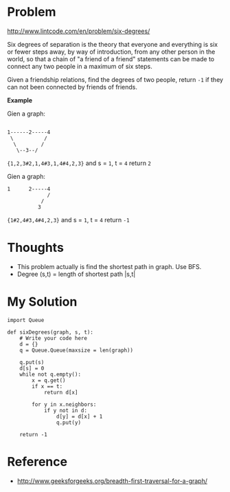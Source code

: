 # Problem

http://www.lintcode.com/en/problem/six-degrees/

Six degrees of separation is the theory that everyone and everything is six or fewer steps away, by way of introduction, from any other person in the world, so that a chain of "a friend of a friend" statements can be made to connect any two people in a maximum of six steps.

Given a friendship relations, find the degrees of two people, return ```-1``` if they can not been connected by friends of friends.

**Example**

Gien a graph:

```

1------2-----4
 \          /
  \        /
   \--3--/
```

```{1,2,3#2,1,4#3,1,4#4,2,3}``` and s = ```1```, t = ```4``` return ```2```

Gien a graph:

```
1      2-----4
             /
           /
          3
```

```{1#2,4#3,4#4,2,3}``` and s = ```1```, t = ```4``` return ```-1```

# Thoughts

- This problem actually is find the shortest path in graph. Use BFS.
- Degree (s,t) = length of shortest path |s,t|

# My Solution

```
import Queue

def sixDegrees(graph, s, t):
    # Write your code here
    d = {}
    q = Queue.Queue(maxsize = len(graph))
    
    q.put(s)
    d[s] = 0
    while not q.empty():
        x = q.get()
        if x == t:
            return d[x]
        
        for y in x.neighbors:
            if y not in d:
                d[y] = d[x] + 1
                q.put(y)
    
    return -1
```

# Reference

- http://www.geeksforgeeks.org/breadth-first-traversal-for-a-graph/


